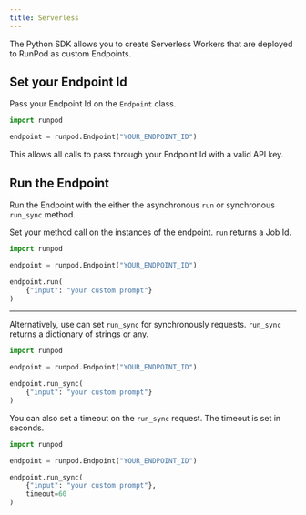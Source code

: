 ```yaml
---
title: Serverless
---
```


The Python SDK allows you to create Serverless Workers that are deployed to RunPod as custom Endpoints.

## Set your Endpoint Id

Pass your Endpoint Id on the `Endpoint` class.

```python
import runpod

endpoint = runpod.Endpoint("YOUR_ENDPOINT_ID")
```

This allows all calls to pass through your Endpoint Id with a valid API key.

## Run the Endpoint

Run the Endpoint with the either the asynchronous `run` or synchronous `run_sync` method.

Set your method call on the instances of the endpoint.
`run` returns a Job Id.

```python
import runpod

endpoint = runpod.Endpoint("YOUR_ENDPOINT_ID")

endpoint.run(
    {"input": "your custom prompt"}
)
```

---

Alternatively, use can set `run_sync` for synchronously requests.
`run_sync` returns a dictionary of strings or any.

```python
import runpod

endpoint = runpod.Endpoint("YOUR_ENDPOINT_ID")

endpoint.run_sync(
    {"input": "your custom prompt"}
)
```

You can also set a timeout on the `run_sync` request.
The timeout is set in seconds.

```python
import runpod

endpoint = runpod.Endpoint("YOUR_ENDPOINT_ID")

endpoint.run_sync(
    {"input": "your custom prompt"},
    timeout=60
)
```
